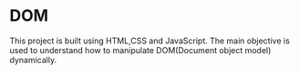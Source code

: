 # DOM
This project is built using HTML,CSS and JavaScript. The main objective is used to understand how to manipulate DOM(Document object model) dynamically.
